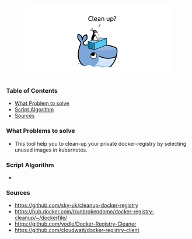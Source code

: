 <p align="center"> 
<img src="./img/cleanup-docker.png" width="400">
</p>

### Table of Contents

- [What Problem to solve](#what-problems-to-solve)
- [Script Algorithm](#script-algorithm)
- [Sources](#sources)

### What Problems to solve 

- This tool help you to clean-up your private docker-registry by selecting unused images in kubernetes.

### Script Algorithm 

- 

### Sources 

- https://github.com/sky-uk/cleanup-docker-registry
- https://hub.docker.com/r/unbrokendome/docker-registry-cleanup/~/dockerfile/
- https://github.com/yodle/Docker-Registry-Cleaner
- https://github.com/cloudwatt/docker-registry-client
